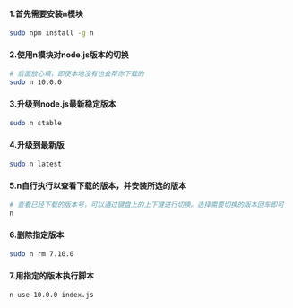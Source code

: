 #### 1.首先需要安装n模块

```bash
sudo npm install -g n
```

#### 2.使用n模块对node.js版本的切换

```bash
# 后面放心填，即使本地没有也会帮你下载的
sudo n 10.0.0
```

#### 3.升级到node.js最新稳定版本

```bash
sudo n stable
```

#### 4.升级到最新版

```bash
sudo n latest
```

#### 5.n自行执行以查看下载的版本，并安装所选的版本

```bash
# 查看已经下载的版本号，可以通过键盘上的上下键进行切换。选择需要切换的版本回车即可
n
```

#### 6.删除指定版本

```bash
sudo n rm 7.10.0
```

#### 7.用指定的版本执行脚本

```
n use 10.0.0 index.js
```


